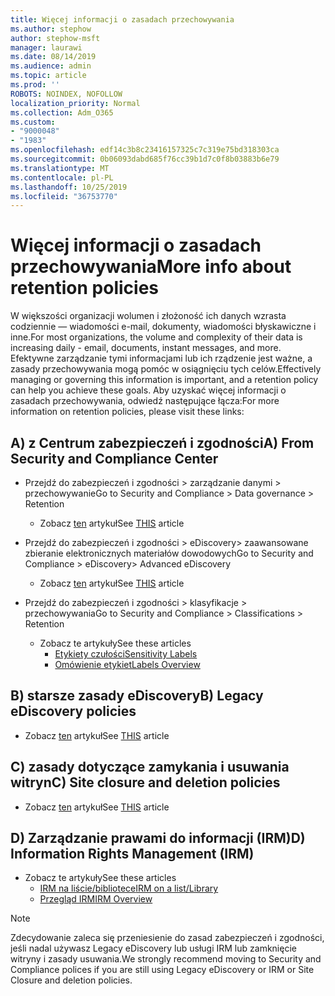 ```yaml
---
title: Więcej informacji o zasadach przechowywania
ms.author: stephow
author: stephow-msft
manager: laurawi
ms.date: 08/14/2019
ms.audience: admin
ms.topic: article
ms.prod: ''
ROBOTS: NOINDEX, NOFOLLOW
localization_priority: Normal
ms.collection: Adm_O365
ms.custom:
- "9000048"
- "1983"
ms.openlocfilehash: edf14c3b8c23416157325c7c319e75bd318303ca
ms.sourcegitcommit: 0b06093dabd685f76cc39b1d7c0f8b03883b6e79
ms.translationtype: MT
ms.contentlocale: pl-PL
ms.lasthandoff: 10/25/2019
ms.locfileid: "36753770"
---
```

# <a name="more-info-about-retention-policies"></a><span data-ttu-id="bda64-102">Więcej informacji o zasadach przechowywania</span><span class="sxs-lookup"><span data-stu-id="bda64-102">More info about retention policies</span></span>

<span data-ttu-id="bda64-103">W większości organizacji wolumen i złożoność ich danych wzrasta codziennie — wiadomości e-mail, dokumenty, wiadomości błyskawiczne i inne.</span><span class="sxs-lookup"><span data-stu-id="bda64-103">For most organizations, the volume and complexity of their data is increasing daily - email, documents, instant messages, and more.</span></span> <span data-ttu-id="bda64-104">Efektywne zarządzanie tymi informacjami lub ich rządzenie jest ważne, a zasady przechowywania mogą pomóc w osiągnięciu tych celów.</span><span class="sxs-lookup"><span data-stu-id="bda64-104">Effectively managing or governing this information is important, and a retention policy can help you achieve these goals.</span></span> <span data-ttu-id="bda64-105">Aby uzyskać więcej informacji o zasadach przechowywania, odwiedź następujące łącza:</span><span class="sxs-lookup"><span data-stu-id="bda64-105">For more information on retention policies, please visit these links:</span></span>

## <a name="a-from-security-and-compliance-center"></a><span data-ttu-id="bda64-106">A) z Centrum zabezpieczeń i zgodności</span><span class="sxs-lookup"><span data-stu-id="bda64-106">A) From Security and Compliance Center</span></span>

- <span data-ttu-id="bda64-107">Przejdź do zabezpieczeń i zgodności > zarządzanie danymi > przechowywanie</span><span class="sxs-lookup"><span data-stu-id="bda64-107">Go to Security and Compliance > Data governance > Retention</span></span>
  - <span data-ttu-id="bda64-108">Zobacz [ten](https://docs.microsoft.com/office365/securitycompliance/retention-policies) artykuł</span><span class="sxs-lookup"><span data-stu-id="bda64-108">See [THIS](https://docs.microsoft.com/office365/securitycompliance/retention-policies) article</span></span>

- <span data-ttu-id="bda64-109">Przejdź do zabezpieczeń i zgodności > eDiscovery> zaawansowane zbieranie elektronicznych materiałów dowodowych</span><span class="sxs-lookup"><span data-stu-id="bda64-109">Go to Security and Compliance > eDiscovery> Advanced eDiscovery</span></span> 
  - <span data-ttu-id="bda64-110">Zobacz [ten](https://docs.microsoft.com/office365/securitycompliance/ediscovery-cases) artykuł</span><span class="sxs-lookup"><span data-stu-id="bda64-110">See [THIS](https://docs.microsoft.com/office365/securitycompliance/ediscovery-cases) article</span></span>

- <span data-ttu-id="bda64-111">Przejdź do zabezpieczeń i zgodności > klasyfikacje > przechowywania</span><span class="sxs-lookup"><span data-stu-id="bda64-111">Go to Security and Compliance > Classifications > Retention</span></span>
  - <span data-ttu-id="bda64-112">Zobacz te artykuły</span><span class="sxs-lookup"><span data-stu-id="bda64-112">See these articles</span></span>
    - [<span data-ttu-id="bda64-113">Etykiety czułości</span><span class="sxs-lookup"><span data-stu-id="bda64-113">Sensitivity Labels</span></span>](https://docs.microsoft.com/office365/securitycompliance/sensitivity-labels)
    - [<span data-ttu-id="bda64-114">Omówienie etykiet</span><span class="sxs-lookup"><span data-stu-id="bda64-114">Labels Overview</span></span>](https://docs.microsoft.com/office365/securitycompliance/labels)

## <a name="b-legacy-ediscovery-policies"></a><span data-ttu-id="bda64-115">B) starsze zasady eDiscovery</span><span class="sxs-lookup"><span data-stu-id="bda64-115">B) Legacy eDiscovery policies</span></span>

- <span data-ttu-id="bda64-116">Zobacz [ten](https://support.office.com/article/Set-up-an-eDiscovery-Center-in-SharePoint-Online-A18F8975-AA7F-43B4-A7D6-001D14744D8E) artykuł</span><span class="sxs-lookup"><span data-stu-id="bda64-116">See [THIS](https://support.office.com/article/Set-up-an-eDiscovery-Center-in-SharePoint-Online-A18F8975-AA7F-43B4-A7D6-001D14744D8E) article</span></span>

## <a name="c-site-closure-and-deletion-policies"></a><span data-ttu-id="bda64-117">C) zasady dotyczące zamykania i usuwania witryn</span><span class="sxs-lookup"><span data-stu-id="bda64-117">C) Site closure and deletion policies</span></span>

- <span data-ttu-id="bda64-118">Zobacz [ten](https://support.office.com/article/Use-policies-for-site-closure-and-deletion-A8280D82-27FD-48C5-9ADF-8A5431208BA5) artykuł</span><span class="sxs-lookup"><span data-stu-id="bda64-118">See [THIS](https://support.office.com/article/Use-policies-for-site-closure-and-deletion-A8280D82-27FD-48C5-9ADF-8A5431208BA5) article</span></span>  

## <a name="d-information-rights-management-irm"></a><span data-ttu-id="bda64-119">D) Zarządzanie prawami do informacji (IRM)</span><span class="sxs-lookup"><span data-stu-id="bda64-119">D) Information Rights Management (IRM)</span></span>

- <span data-ttu-id="bda64-120">Zobacz te artykuły</span><span class="sxs-lookup"><span data-stu-id="bda64-120">See these articles</span></span>
  - [<span data-ttu-id="bda64-121">IRM na liście/bibliotece</span><span class="sxs-lookup"><span data-stu-id="bda64-121">IRM on a list/Library</span></span>](https://support.office.com/article/apply-information-rights-management-to-a-list-or-library-3bdb5c4e-94fc-4741-b02f-4e7cc3c54aa1)
  - [<span data-ttu-id="bda64-122">Przegląd IRM</span><span class="sxs-lookup"><span data-stu-id="bda64-122">IRM Overview</span></span>](https://support.office.com/article/create-and-apply-information-management-policies-eb501fe9-2ef6-4150-945a-65a6451ee9e9)

> [!Note]
> <span data-ttu-id="bda64-123">Zdecydowanie zaleca się przeniesienie do zasad zabezpieczeń i zgodności, jeśli nadal używasz Legacy eDiscovery lub usługi IRM lub zamknięcie witryny i zasady usuwania.</span><span class="sxs-lookup"><span data-stu-id="bda64-123">We strongly recommend moving to Security and Compliance polices if you are still using Legacy eDiscovery or IRM or Site Closure and deletion policies.</span></span>
